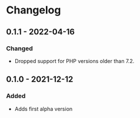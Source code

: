 # Changelog

## 0.1.1 - 2022-04-16
### Changed

- Dropped support for PHP versions older than 7.2.

## 0.1.0 - 2021-12-12
### Added
- Adds first alpha version
